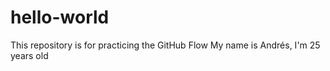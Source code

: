 # hello-world
This repository is for practicing the GitHub Flow
My name is Andrés, I'm 25 years old
